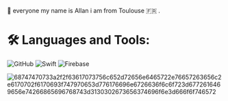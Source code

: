 

👋 everyone my name is Allan i am from Toulouse 🇫🇷 .





# 🛠️ Languages and Tools:
![GitHub](https://img.shields.io/badge/GitHub-181717?logo=github&logoColor=white&style=for-the-badge)
![Swift](https://img.shields.io/badge/Swift-FA7343?logo=swift&logoColor=white&style=for-the-badge)
![Firebase](https://img.shields.io/badge/Firebase-FFCA28?logo=firebase&logoColor=white&style=for-the-badge)





![68747470733a2f2f63617073756c652d72656e6465722e76657263656c2e6170702f6170693f747970653d776176696e6726636f6c6f723d6772616469656e74266865696768743d3130302673656374696f6e3d666f6f746572](https://github.com/user-attachments/assets/6248de60-6d53-4838-89a8-1231fd2f6aa2)




 

    


